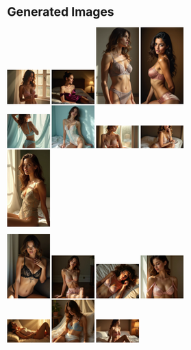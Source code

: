 # Generated Images



<img src="2025_06_23_01.webp" width="100"/> <img src="2025_06_23_02.webp" width="100"/> <img src="2025_06_23_03.webp" width="100"/> <img src="2025_06_23_04.webp" width="100"/> <img src="2025_06_23_05.webp" width="100"/> <img src="2025_06_23_06.webp" width="100"/> <img src="2025_06_23_07.webp" width="100"/> <img src="2025_06_23_08.webp" width="100"/> <img src="2025_06_23_09.webp" width="100"/>

<img src="2025_06_23_10.webp" width="100"/> <img src="2025_06_23_11.webp" width="100"/> <img src="2025_06_23_12.webp" width="100"/> <img src="2025_06_23_13.webp" width="100"/> <img src="2025_06_23_14.webp" width="100"/> <img src="2025_06_23_15.webp" width="100"/> <img src="2025_06_23_16.webp" width="100"/>